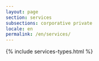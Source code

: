 ```yaml
---
layout: page
section: services
subsections: corporative private
locale: en
permalink: /en/services/
---
```


{% include services-types.html %}
